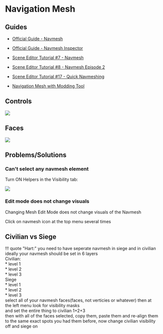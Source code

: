 # Navigation Mesh

## Guides

- [Official Guide - Navmesh](https://moddocs.bannerlord.com/editor/scene-editor/nav_mesh/)
- [Official Guide - Navmesh Inspector](https://moddocs.bannerlord.com/editor/scene-editor/nav_mesh_inspector/)

- [Scene Editor Tutorial #7 - Navmesh](https://www.youtube.com/watch?v=-pxQFSfaG1c&list=PLkLMOvLG8q6bVmWqjXSduwhmzsJ9bLO0u&index=8)
- [Scene Editor Tutorial #8 - Navmesh Episode 2](https://www.youtube.com/watch?v=mSIjcJJ0hx8&list=PLkLMOvLG8q6bVmWqjXSduwhmzsJ9bLO0u&index=8)
- [Scene Editor Tutorial #17 - Quick Navmeshing](https://www.youtube.com/watch?v=yBbgr1DGht0&list=PLkLMOvLG8q6bVmWqjXSduwhmzsJ9bLO0u&index=19)
- [Navigation Mesh with Modding Tool](https://www.youtube.com/watch?v=YHVgJQAyvZw&list=PLxhni8XI_dRALYs8R9NHpMLxpMI2wSGxA&index=8)

## Controls

![](/pics/FnZfJS5.png)


## Faces

![](/pics/2410241343.png)


## Problems/Solutions

### Can't select any navmesh element

Turn ON Helpers in the Visibility tab:

![](/pics/nZJiVRD.png)


### Edit mode does not change visuals

Changing Mesh Edit Mode does not change visuals of the Navmesh

Click on navmesh icon at the top menu several times


## Civilian vs Siege

!!! quote "Hart:"
    you need to have seperate navmesh in siege and in civilian<br>
    ideally your navmesh should be set in 6 layers<br>
    Civilian:<br>
    * level 1<br>
    * level 2<br>
    * level 3<br>
    Siege<br>
    * level 1<br>
    * level 2<br>
    * level 3<br>
    select all of your navmesh faces(faces, not verticies or whatever) then at the left menu look for visibility masks<br>
    and set the entire thing to civilian 1+2+3<br>
    then with all of the faces selected, copy them, paste them and re-align them to the same exact spots you had them before, now change civilian visibility off and siege on<br>
